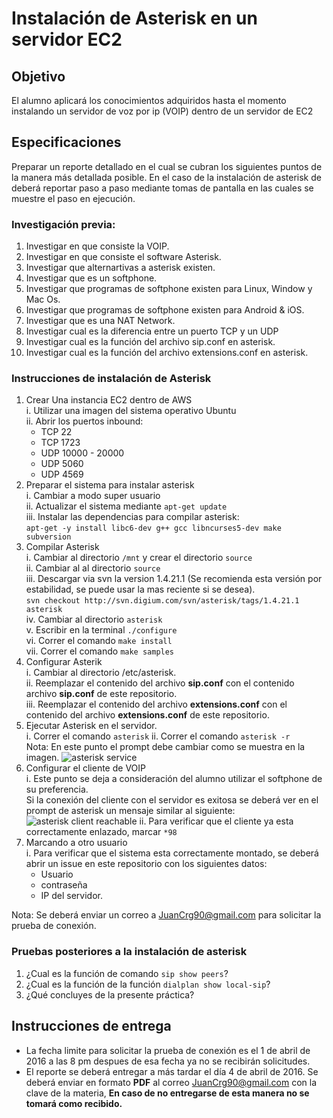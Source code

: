# Instalación de Asterisk en un servidor EC2

## Objetivo
El alumno aplicará los conocimientos adquiridos hasta el momento instalando un servidor de voz por ip (VOIP) dentro de un servidor de EC2

## Especificaciones
Preparar un reporte detallado en el cual se cubran los siguientes puntos de la manera más detallada posible. En el caso de la instalación de asterisk de deberá reportar paso a paso mediante tomas de pantalla en las cuales se muestre el paso en ejecución.

### Investigación previa:
1. Investigar en que consiste la VOIP.
2. Investigar en que consiste el software Asterisk.
3. Investigar que alternartivas a asterisk existen.
4. Investigar que es un softphone.
5. Investigar que programas de softphone existen para Linux, Window y Mac Os.
6. Investigar que programas de softphone existen para Android & iOS.
7. Investigar que es una NAT Network.
8. Investigar cual es la diferencia entre un puerto TCP y un UDP
9. Investigar cual es la función del archivo sip.conf en asterisk.
10. Investigar cual es la función del archivo extensions.conf en asterisk.

### Instrucciones de instalación de Asterisk
1. Crear Una instancia EC2 dentro de AWS  
  i. Utilizar una imagen del sistema operativo Ubuntu  
  ii. Abrir los puertos inbound:  
    * TCP 22
    * TCP 1723
    * UDP 10000 - 20000
    * UDP 5060
    * UDP 4569
2. Preparar el sistema para instalar asterisk  
  i. Cambiar a modo super usuario  
  ii. Actualizar el sistema mediante `apt-get update`  
  iii. Instalar las dependencias para compilar asterisk:  
  ` apt-get -y install libc6-dev g++ gcc libncurses5-dev make subversion
  `  
3. Compilar Asterisk  
  i. Cambiar al directorio `/mnt` y crear el directorio `source`  
  ii. Cambiar al al directorio `source`  
  iii. Descargar via svn la version 1.4.21.1 (Se recomienda esta versión por estabilidad, se puede usar la mas reciente si se desea).  
  `svn checkout http://svn.digium.com/svn/asterisk/tags/1.4.21.1 asterisk
  `  
  iv. Cambiar al directorio `asterisk`  
  v. Escribir en la terminal `./configure`  
  vi. Correr el comando `make install`  
  vii. Correr el comando `make samples`
4. Configurar Asterik  
  i. Cambiar al directorio /etc/asterisk.  
  ii. Reemplazar el contenido del archivo **sip.conf** con el contenido archivo **sip.conf** de este repositorio.  
  iii. Reemplazar el contenido del archivo **extensions.conf** con el contenido del archivo **extensions.conf** de este repositorio.
5. Ejecutar Asterisk en el servidor.  
  i. Correr el comando `asterisk`
  ii. Correr el comando `asterisk -r`  
  Nota: En este punto el prompt debe cambiar como se muestra en la imagen.
  ![asterisk service](http://res.cloudinary.com/juancrg90/image/upload/e_sepia/v1457843316/asterisk-r_jxzhsv.png)
6. Configurar el cliente de VOIP  
  i. Este punto se deja a consideración del alumno utilizar el softphone de su preferencia.  
  Si la conexión del cliente con el servidor es exitosa se deberá ver en el prompt de asterisk un mensaje similar al siguiente:
  ![asterisk client reachable](http://res.cloudinary.com/juancrg90/image/upload/e_sepia/v1457843769/client-reachable_idn9ai.png)
  ii. Para verificar que el cliente ya esta correctamente enlazado, marcar `*98` 
  7. Marcando a otro usuario  
    i. Para verificar que el sistema esta correctamente montado, se deberá abrir un issue en este repositorio con los siguientes datos:
      * Usuario
      * contraseña
      * IP del servidor.  

Nota: Se deberá enviar un correo a JuanCrg90@gmail.com para solicitar la prueba de conexión.
      
### Pruebas posteriores a la instalación de asterisk
1. ¿Cual es la función de comando `sip show peers`?
2. ¿Cual es la función de la función `dialplan show local-sip`?
3. ¿Qué concluyes de la presente práctica?

## Instrucciones de entrega
* La fecha limite para solicitar la prueba de conexión es el 1 de abril de 2016 a las 8 pm despues de esa fecha ya no se recibirán solicitudes.
* El reporte se deberá entregar a más tardar  el día 4 de abril de 2016. Se deberá enviar en formato **PDF** al  correo JuanCrg90@gmail.com con la clave de la materia, **En caso de no entregarse de esta manera no se tomará como recibido.**  
